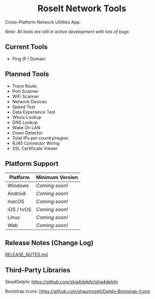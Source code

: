 <h1 align="center">
  Roselt Network Tools
</h1>

Cross-Platform Network Utilities App. 

_Note: All tools are still in active development with lots of bugs_

## Current Tools
- Ping IP / Domain

## Planned Tools
- Trace Route
- Port Scanner
- WiFi Scanner
- Network Devices
- Speed Test
- Data Experience Test
- Whois Lookup
- DNS Lookup
- Wake On LAN
- Down Detector
- Total IPs per country/region
- RJ45 Connector Wiring
- SSL Certificate Viewer

## Platform Support

| Platform   | Minimum Version            |
| ---------- | -------------------------- |
| Windows    | *Coming soon!*             |
| Android    | *Coming soon!*             |
| macOS      | *Coming soon!*             |
| iOS / tvOS | *Coming soon!*             |
| Linux      | *Coming soon!*             |
| Web        | *Coming soon!*             |

## Release Notes (Change Log)
[RELEASE_NOTES.md](https://github.com/shaunroselt/Roselt-Network-Tools/blob/master/RELEASE_NOTES.md)


## Third-Party Libraries
Skia4Delphi: https://github.com/skia4delphi/skia4delphi

Bootstrap Icons: https://github.com/shaunroselt/Delphi-Bootstrap-Icons
